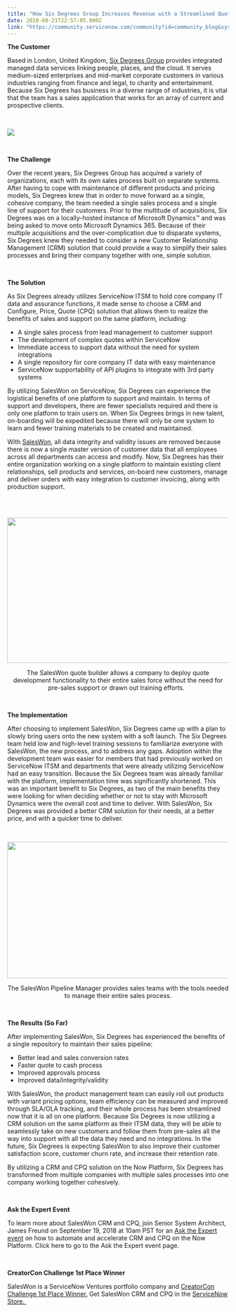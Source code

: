 ```yaml
---
title: "How Six Degrees Group Increases Revenue with a Streamlined Quote to Cash Process from SalesWon"
date: 2018-08-21T22:57:05.000Z
link: "https://community.servicenow.com/community?id=community_blog&sys_id=1290bab9db04eb008e7c2926ca96198e"
---
```

<p><strong>The Customer</strong></p>
<p>Based in London, United Kingdom, <a href="https://www.6dg.co.uk/" target="_blank" rel="nofollow">Six Degrees Group</a> provides integrated managed data services linking people, places, and the cloud. It serves medium-sized enterprises and mid-market corporate customers in various industries ranging from finance and legal, to charity and entertainment. Because Six Degrees has business in a diverse range of industries, it is vital that the team has a sales application that works for an array of current and prospective clients.</p>
<p> </p>
<p><img style="max-width: 100%; max-height: 480px;" src="e2b9c557db18ebc0a8562926ca96192d.iix" /></p>
<p><strong> </strong></p>
<p><strong>The Challenge</strong></p>
<p>Over the recent years, Six Degrees Group has acquired a variety of organizations, each with its own sales process built on separate systems. After having to cope with maintenance of different products and pricing models, Six Degrees knew that in order to move forward as a single, cohesive company, the team needed a single sales process and a single line of support for their customers. Prior to the multitude of acquisitions, Six Degrees was on a locally-hosted instance of Microsoft Dynamics™ and was being asked to move onto Microsoft Dynamics 365. Because of their multiple acquisitions and the over-complication due to disparate systems, Six Degrees knew they needed to consider a new Customer Relationship Management (CRM) solution that could provide a way to simplify their sales processes and bring their company together with one, simple solution.</p>
<p> </p>
<p><strong>The Solution</strong></p>
<p>As Six Degrees already utilizes ServiceNow ITSM to hold core company IT data and assurance functions, it made sense to choose a CRM and Configure, Price, Quote (CPQ) solution that allows them to realize the benefits of sales and support on the same platform, including:</p>
<ul><li>A single sales process from lead management to customer support</li><li>The development of complex quotes within ServiceNow</li><li>Immediate access to support data without the need for system integrations</li><li>A single repository for core company IT data with easy maintenance</li><li>ServiceNow supportability of API plugins to integrate with 3rd party systems</li></ul>
<p>By utilizing SalesWon on ServiceNow, Six Degrees can experience the logistical benefits of one platform to support and maintain. In terms of support and developers, there are fewer specialists required and there is only one platform to train users on. When Six Degrees brings in new talent, on-boarding will be expedited because there will only be one system to learn and fewer training materials to be created and maintained. </p>
<p>With <a href="https://saleswon.com/" target="_blank" rel="nofollow">SalesWon</a>, all data integrity and validity issues are removed because there is now a single master version of customer data that all employees across all departments can access and modify. Now, Six Degrees has their entire organization working on a single platform to maintain existing client relationships, sell products and services, on-board new customers, manage and deliver orders with easy integration to customer invoicing, along with production support. </p>
<p> </p>
<p style="text-align: center;"> <img style="max-width: 100%; max-height: 480px;" src="f588f2b9db08eb008e7c2926ca9619d3.iix" width="577" height="330" /></p>
<p style="text-align: center;">The SalesWon quote builder allows a company to deploy quote development functionality to their entire sales force without the need for pre-sales support or drawn out training efforts.  </p>
<p> </p>
<p><strong>The Implementation</strong></p>
<p>After choosing to implement SalesWon, Six Degrees came up with a plan to slowly bring users onto the new system with a soft launch. The Six Degrees team held low and high-level training sessions to familiarize everyone with SalesWon, the new process, and to address any gaps. Adoption within the development team was easier for members that had previously worked on ServiceNow ITSM and departments that were already utilizing ServiceNow had an easy transition. Because the Six Degrees team was already familiar with the platform, implementation time was significantly shortened. This was an important benefit to Six Degrees, as two of the main benefits they were looking for when deciding whether or not to stay with Microsoft Dynamics were the overall cost and time to deliver. With SalesWon, Six Degrees was provided a better CRM solution for their needs, at a better price, and with a quicker time to deliver. </p>
<p> </p>
<p style="text-align: center;"><img style="max-width: 100%; max-height: 480px;" src="213efab1dbc8eb008e7c2926ca961971.iix" width="574" height="310" /></p>
<p style="text-align: center;">The SalesWon Pipeline Manager provides sales teams with the tools needed to manage their entire sales process.</p>
<p> </p>
<p><strong>The Results (So Far)</strong></p>
<p>After implementing SalesWon, Six Degrees has experienced the benefits of a single repository to maintain their sales pipeline:</p>
<ul><li>Better lead and sales conversion rates</li><li>Faster quote to cash process</li><li>Improved approvals process</li><li>Improved data/integrity/validity</li></ul>
<p>With SalesWon, the product management team can easily roll out products with variant pricing options, team efficiency can be measured and improved through SLA/OLA tracking, and their whole process has been streamlined now that it is all on one platform. Because Six Degrees is now utilizing a CRM solution on the same platform as their ITSM data, they will be able to seamlessly take on new customers and follow them from pre-sales all the way into support with all the data they need and no integrations. In the future, Six Degrees is expecting SalesWon to also improve their customer satisfaction score, customer churn rate, and increase their retention rate. </p>
<p>By utilizing a CRM and CPQ solution on the Now Platform, Six Degrees has transformed from multiple companies with multiple sales processes into one company working together cohesively.</p>
<p> </p>
<p><strong>Ask the Expert Event</strong></p>
<p>To learn more about SalesWon CRM and CPQ, join Senior System Architect, James Freund on September 19, 2018 at 10am PST for an <a href="community?id&#61;community_question&amp;sys_id&#61;206ba9cfdbd463c867a72926ca9619dc%20" rel="nofollow">Ask the Expert event</a> on how to automate and accelerate CRM and CPQ on the Now Platform. Click here to go to the Ask the Expert event page.</p>
<p> </p>
<p><strong>CreatorCon Challenge 1st Place Winner</strong></p>
<p>SalesWon is a ServiceNow Ventures portfolio company and <a href="https://www.servicenow.com/company/ventures/creatorcon-challenge.html" target="_blank" rel="nofollow">CreatorCon Challenge 1st Place Winner.</a> Get SalesWon CRM and CPQ in the <a href="https://store.servicenow.com/sn_appstore_store.do#!/store/company/4aef06d7db3c43c04837f3231f9619a9/SalesWon%20Inc" target="_blank" rel="nofollow">ServiceNow Store. </a></p>
<p> </p>